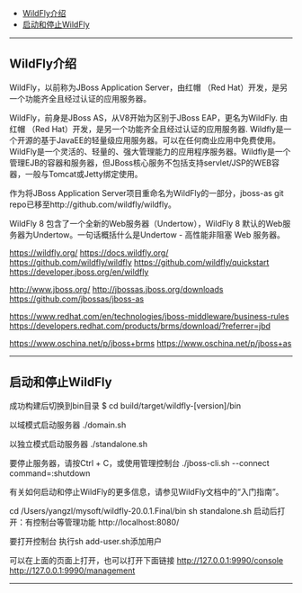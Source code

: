 - [WildFly介绍](#WildFly介绍)
- [启动和停止WildFly](#启动和停止WildFly)



---------------------------------------------------------------------------------------------------------------------

## WildFly介绍

WildFly，以前称为JBoss Application Server，由红帽 （Red Hat）开发，是另一个功能齐全且经过认证的应用服务器。

WildFly，前身是JBoss AS，从V8开始为区别于JBoss EAP，更名为WildFly. 由红帽 （Red Hat）开发，是另一个功能齐全且经过认证的应用服务器.
Wildfly是一个开源的基于JavaEE的轻量级应用服务器。可以在任何商业应用中免费使用。
WildFly是一个灵活的、轻量的、强大管理能力的应用程序服务器。Wildfly是一个管理EJB的容器和服务器，但JBoss核心服务不包括支持servlet/JSP的WEB容器，一般与Tomcat或Jetty绑定使用。

作为将JBoss Application Server项目重命名为WildFly的一部分，jboss-as git repo已移至http://github.com/wildfly/wildfly。

WildFly 8 包含了一个全新的Web服务器（Undertow），WildFly 8 默认的Web服务器为Undertow。一句话概括什么是Undertow - 高性能非阻塞 Web 服务器。



https://wildfly.org/
https://docs.wildfly.org/
https://github.com/wildfly/wildfly
https://github.com/wildfly/quickstart
https://developer.jboss.org/en/wildfly



http://www.jboss.org/
http://jbossas.jboss.org/downloads
https://github.com/jbossas/jboss-as


https://www.redhat.com/en/technologies/jboss-middleware/business-rules
https://developers.redhat.com/products/brms/download/?referrer=jbd


https://www.oschina.net/p/jboss+brms
https://www.oschina.net/p/jboss+as



---------------------------------------------------------------------------------------------------------------------

## 启动和停止WildFly

成功构建后切换到bin目录
$ cd build/target/wildfly-[version]/bin

以域模式启动服务器
./domain.sh

以独立模式启动服务器
./standalone.sh

要停止服务器，请按Ctrl + C，或使用管理控制台
./jboss-cli.sh --connect command=:shutdown


有关如何启动和停止WildFly的更多信息，请参见WildFly文档中的“入门指南”。




cd /Users/yangzl/mysoft/wildfly-20.0.1.Final/bin
sh standalone.sh
启动后打开：有控制台等管理功能
http://localhost:8080/

要打开控制台
执行sh add-user.sh添加用户

可以在上面的页面上打开，也可以打开下面链接
http://127.0.0.1:9990/console
http://127.0.0.1:9990/management


---------------------------------------------------------------------------------------------------------------------

